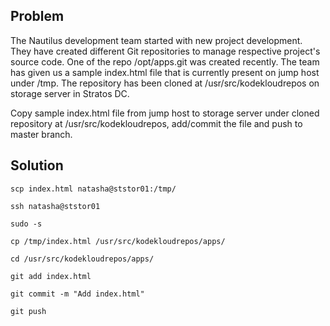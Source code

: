 ## Problem

The Nautilus development team started with new project development. They have created different Git repositories to manage respective project's source code. One of the repo /opt/apps.git was created recently. The team has given us a sample index.html file that is currently present on jump host under /tmp. The repository has been cloned at /usr/src/kodekloudrepos on storage server in Stratos DC.

Copy sample index.html file from jump host to storage server under cloned repository at /usr/src/kodekloudrepos, add/commit the file and push to master branch.

## Solution

```
scp index.html natasha@ststor01:/tmp/
```

```
ssh natasha@ststor01

sudo -s

cp /tmp/index.html /usr/src/kodekloudrepos/apps/

cd /usr/src/kodekloudrepos/apps/

git add index.html

git commit -m "Add index.html"

git push
```
